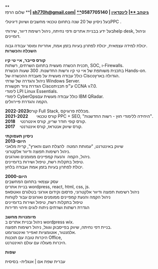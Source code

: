 **\
שלום הרפז ****| **[**sh770h@gmail.com**](mailto:sh770h@gmail.com)**| **[**גיטהב **](https://github.com/sh770)**| **[**לינקדאין**](https://www.linkedin.com/in/shalom-harpaz/)** | 0587705140**

 בעל ניסיון של 20 שנה בתחום טכנאי מחשבים ושיווק דיגיטליPPC .

 בעל ידע בבניית אתרים ודפי נחיתה, ניהול רשימת דיוור, שירותיhelp desk, וניהול דומיינים.

 יכולת למידה עצמאית, יכולת לפתרון בעיות בזמן אמת, אחריות ומוסר עבודה גבוה.\
**השכלה והכשרות**

**קורס סייבר, איי טי קיו**\
תכנית הכשרה מעשית בתחום השרתים, רשתות, SOC, ו-Firewalls.\
בתכנית משותפת של איי טי קיו ורשות החדשנות. 300 שעות הכשרת Hands-on.\
כולל עבודה מעשית על מעבדת ההכשרה של Ciscoהגדולה בארץ.\
ניהול והגדרה של שרתי Windows Server.\
הגדרת ציוד תקשורת Ciscoע״פ תכנית CCNA v7.0.\
לימודי LPI Linux Essentials.\
לימודי CyberOpsכולל עבודה מעשית עם IBM QRadar.\
הקמה והגדרת פיירוולים.

**2022-2023**קורס Full Stack, מכללת פרוגיקס.\
**2021-2022**       קורס טכנאי PPC + SEO, "היחידה ללימודי חוץ - רשות החדשנות".\
**2018**    קורס קופי חודר שריון, קורס אינטרנטי.\
**2017**    קורס שיווק אנטראז, קורס אינטרנטי.

**ניסיון תעסוקתי**\
**2013-היום**\
שיווק באינטרנט, "עמותת המטה  להצלת העם והארץ", קרית מלאכי\
ניהול רשימות תפוצה ודיוור אלקטרוני.\
ניהול, הקמה  והנעת קמפיינים ממומנים ואורגנים.\
טיפול בתקלות רשת, טיפול ושירות בדומיינים.\
יכולת לפתרון בעיות בזמן אמת ועבודה בלחץ.

**2000-היום**\
עסק עצמאי בתחום המחשבים\
בניית אתרים wordpress, react, html, css, js.\
ניהול רשימות תפוצה ודיוור אלקטרוני, פרסום וקידום אורגני בטלגרם וואטסאפ\
ניהול הקמה והנעת קמפיינים ממומנים ואורגנים עבור לקוחות\
טיפול בתקלות רשת, טיפול ושירות בדומיינים\
הגדרת רשתות ושרתים ניתוח לוגים וזיהוי חדירות

**מיומנויות מחשב**\
ניהול ובניית אתרים ב wordpress wix.\
בניית דפי נחיתה, שיווק בפייסבוק וגוגל, ניהול רשימות תפוצה.\
אלמנטור, אוטומציות זאפייר ואינטגרומט.\
היכרות טובה עם תוכנות Office,\
היכרות מעולה עם עולם האינטרנט.

**שפות**

עברית שפת אם | אנגלית- בסיסית
